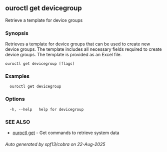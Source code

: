 ## ouroctl get devicegroup

Retrieve a template for device groups

### Synopsis

Retrieves a template for device groups that can be used to create new device groups.
The template includes all necessary fields required to create device groups.
The template is provided as an Excel file.

```
ouroctl get devicegroup [flags]
```

### Examples

```
  ouroctl get devicegroup
```

### Options

```
  -h, --help   help for devicegroup
```

### SEE ALSO

* [ouroctl get](ouroctl_get.md)	 - Get commands to retrieve system data

###### Auto generated by spf13/cobra on 22-Aug-2025
